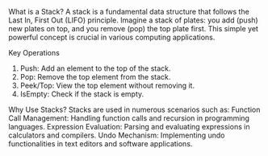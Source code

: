 What is a Stack?
A stack is a fundamental data structure that follows the Last In, First Out (LIFO) principle. Imagine a stack of plates: you add (push) new plates on top, and you remove (pop) the top plate first. This simple yet powerful concept is crucial in various computing applications.

Key Operations
1. Push: Add an element to the top of the stack.
2. Pop: Remove the top element from the stack.
3. Peek/Top: View the top element without removing it.
4. IsEmpty: Check if the stack is empty.

Why Use Stacks?
Stacks are used in numerous scenarios such as:
Function Call Management: Handling function calls and recursion in programming languages.
Expression Evaluation: Parsing and evaluating expressions in calculators and compilers.
Undo Mechanism: Implementing undo functionalities in text editors and software applications.
